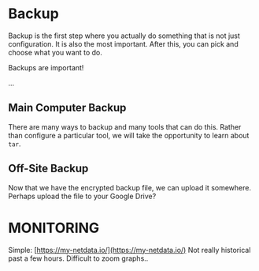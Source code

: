 # Backup

Backup is the first step where you actually do something that is not just configuration. It is also the most important. After this, you can pick and choose what you want to do.

Backups are important!

...

## Main Computer Backup

There are many ways to backup and many tools that can do this. Rather than configure a particular tool, we will take the opportunity to learn about `tar`.

## Off-Site Backup

Now that we have the encrypted backup file, we can upload it somewhere. Perhaps upload the file to your Google Drive?

# MONITORING

Simple: [https://my-netdata.io/](https://my-netdata.io/) Not really historical past a few hours. Difficult to zoom graphs..


